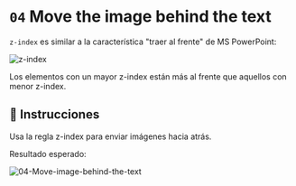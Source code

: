 # `04` Move the image behind the text

`z-index` es similar a la característica "traer al frente" de MS PowerPoint:

![z-index](https://github.com/4GeeksAcademy/layouts-exercises/blob/master/.learn/assets/f4hm3qp.png?raw=true)

Los elementos con un mayor z-index están más al frente que aquellos con menor z-index.

## 📝 Instrucciones

Usa la regla z-index para enviar imágenes hacia atrás.

Resultado esperado:

![04-Move-image-behind-the-text](https://github.com/4GeeksAcademy/layouts-exercises/blob/master/.learn/assets/ham9E91.png?raw=true)
